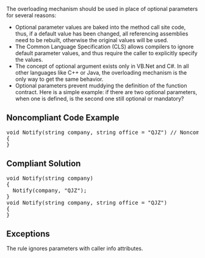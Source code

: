 The overloading mechanism should be used in place of optional parameters for several reasons:

*   Optional parameter values are baked into the method call site code, thus, if a default value has been changed, all referencing assemblies need
      to be rebuilt, otherwise the original values will be used.
*   The Common Language Specification (CLS) allows compilers to ignore default parameter values, and thus require the caller to explicitly specify
      the values.
*   The concept of optional argument exists only in VB.Net and C#. In all other languages like C++ or Java, the overloading mechanism is the only
      way to get the same behavior.
*   Optional parameters prevent muddying the definition of the function contract. Here is a simple example: if there are two optional parameters,
      when one is defined, is the second one still optional or mandatory?

## Noncompliant Code Example

<pre>
void Notify(string company, string office = "QJZ") // Noncompliant
{
}
</pre>

## Compliant Solution

<pre>
void Notify(string company)
{
  Notify(company, "QJZ");
}
void Notify(string company, string office = "QJZ")
{
}
</pre>

## Exceptions

The rule ignores parameters with caller info attributes.